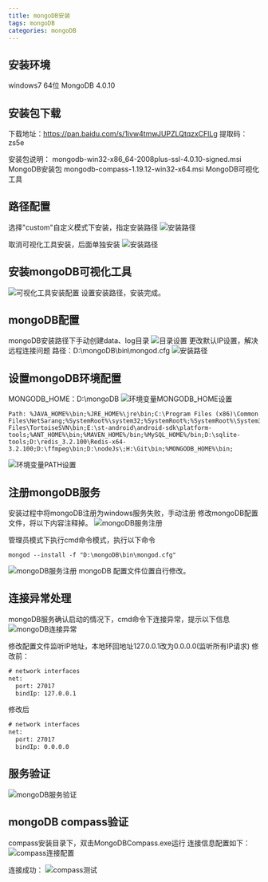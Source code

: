 ```yaml
---
title: mongoDB安装
tags: mongoDB
categories: mongoDB
---
```


## <span id="inline-blue">安装环境</span>
windows7 64位
MongoDB 4.0.10

## <span id="inline-blue">安装包下载</span>
下载地址：https://pan.baidu.com/s/1ivw4tmwJUPZLQtqzxCFlLg
提取码：zs5e

安装包说明：
mongodb-win32-x86_64-2008plus-ssl-4.0.10-signed.msi MongoDB安装包
mongodb-compass-1.19.12-win32-x64.msi MongoDB可视化工具

## <span id="inline-blue">路径配置</span>
选择"custom"自定义模式下安装，指定安装路径
![安装路径](/images/mongoDB/mongoDB_2021_02_20_001.png)

取消可视化工具安装，后面单独安装
![安装路径](/images/mongoDB/mongoDB_2021_02_20_002.png)

## <span id="inline-blue">安装mongoDB可视化工具</span>
![可视化工具安装配置](/images/mongoDB/mongoDB_2021_02_20_003.png)
设置安装路径，安装完成。

## <span id="inline-blue">mongoDB配置</span>
mongoDB安装路径下手动创建data、log目录
![目录设置](/images/mongoDB/mongoDB_2021_02_20_004.png)
更改默认IP设置，解决远程连接问题
路径：D:\mongoDB\bin\mongod.cfg
![安装路径](/images/mongoDB/mongoDB_2021_02_20_005.png)

## <span id="inline-blue">设置mongoDB环境配置</span>
MONGODB_HOME：D:\mongoDB
![环境变量MONGODB_HOME设置](/images/mongoDB/mongoDB_2021_02_20_006.png)
```shell
Path: %JAVA_HOME%\bin;%JRE_HOME%\jre\bin;C:\Program Files (x86)\Common Files\NetSarang;%SystemRoot%\system32;%SystemRoot%;%SystemRoot%\System32\Wbem;%SYSTEMROOT%\System32\WindowsPowerShell\v1.0\;C:\Program Files\TortoiseSVN\bin;E:\st-android\android-sdk\platform-tools;%ANT_HOME%\bin;%MAVEN_HOME%/bin;%MySQL_HOME%/bin;D:\sqlite-tools;D:\redis_3.2.100\Redis-x64-3.2.100;D:\ffmpeg\bin;D:\nodeJs\;H:\Git\bin;%MONGODB_HOME%\bin;
```
![环境变量PATH设置](/images/mongoDB/mongoDB_2021_02_20_007.png)

## <span id="inline-blue">注册mongoDB服务</span>
安装过程中将mongoDB注册为windows服务失败，手动注册
修改mongoDB配置文件，将以下内容注释掉。
![mongoDB服务注册](/images/mongoDB/mongoDB_2021_02_20_008.png)

管理员模式下执行cmd命令模式，执行以下命令
```shell
mongod --install -f "D:\mongoDB\bin\mongod.cfg"
```
![mongoDB服务注册](/images/mongoDB/mongoDB_2021_02_20_009.png)
mongoDB 配置文件位置自行修改。

## <span id="inline-blue">连接异常处理</span>
mongoDB服务确认启动的情况下，cmd命令下连接异常，提示以下信息
![mongoDB连接异常](/images/mongoDB/mongoDB_2021_02_20_010.png)

修改配置文件监听IP地址，本地环回地址127.0.0.1改为0.0.0.0(监听所有IP请求)
修改前：
```xml
# network interfaces
net:
  port: 27017 
  bindIp: 127.0.0.1
```
修改后
```xml
# network interfaces
net:
  port: 27017 
  bindIp: 0.0.0.0
```

## <span id="inline-blue">服务验证</span>
![mongoDB服务验证](/images/mongoDB/mongoDB_2021_02_20_011.png)

## <span id="inline-blue">mongoDB compass验证</span>
compass安装目录下，双击MongoDBCompass.exe运行
连接信息配置如下：
![compass连接配置](/images/mongoDB/mongoDB_2021_02_20_012.png)

连接成功：
![compass测试](/images/mongoDB/mongoDB_2021_02_20_013.png)

